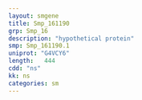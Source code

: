 ```yaml
---
layout: smgene
title: Smp_161190
grp: Smp_16
description: "hypothetical protein"
smp: Smp_161190.1
uniprot: "G4VCY6"
length:   444
cdd: "ns"
kk: ns
categories: sm
---
```

